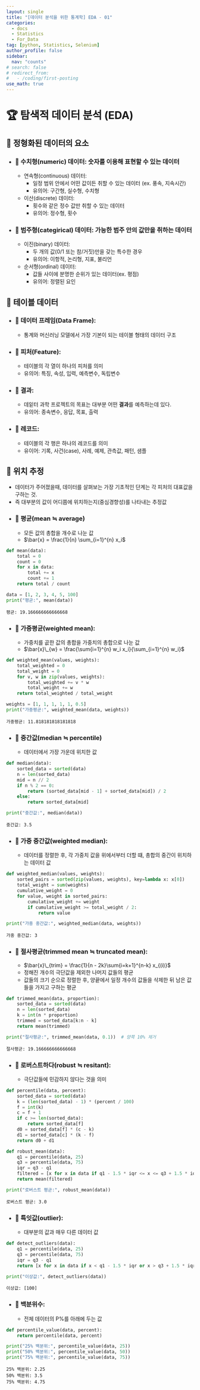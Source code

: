 ```yaml
---
layout: single
title: "[데이터 분석을 위한 통계학] EDA - 01"
categories:
  - docs
  - Statistics
  - For_Data
tag: [python, Statistics, Selenium]
author_profile: false
sidebar:
  nav: "counts"
# search: false
# redirect_from:
#   - /coding/first-posting
use_math: true
---
```


# 🏆 탐색적 데이터 분석 (EDA)

## 🍑 정형화된 데이터의 요소

- ### 🍔 수치형(numeric) 데이터: 숫자를 이용해 표현할 수 있는 데이터

  - 연속형(continuous) 데이터:
    - 일정 범위 안에서 어떤 값이든 취할 수 있는 데이터 (ex. 풍속, 지속시간)
    - 유의어: 구간형, 실수형, 수치형
  - 이산(discrete) 데이터:
    - 횟수와 같은 정수 값만 취할 수 있는 데이터
    - 유의어: 정수형, 횟수

- ### 🍔 범주형(categirical) 데이터: 가능한 범주 안의 값만을 취하는 데이터
  - 이진(binary) 데이터:
    - 두 개의 값(0/1 또는 참/거짓)만을 갖는 특수한 경우
    - 유의어: 이항적, 논리형, 지표, 불리언
  - 순서형(ordinal) 데이터:
    - 값들 사이에 분명한 순위가 있는 데이터(ex. 평점)
    - 유의어: 정렬된 요인

## 🍑 테이블 데이터

- ### 🍔 데이터 프레임(Data Frame):
  - 통계와 머신러닝 모델에서 가장 기본이 되는 테이블 형태의 데이터 구조
- ### 🍔 피처(Feature):
  - 테이블의 각 열이 하나의 피처를 의미
  - 유의어: 특징, 속성, 입력, 예측변수, 독립변수
- ### 🍔 결과:
  - 데잍터 과학 프로젝트의 목표는 대부분 어떤 **결과**를 예측하는데 있다.
  - 유의어: 종속변수, 응답, 목표, 출력
- ### 🍔 레코드:
  - 테이블의 각 행은 하나의 레코드를 의미
  - 유이어: 기록, 사건(case), 사례, 예제, 관측값, 패턴, 샘플

## 🍑 위치 추정

- 데이터가 주어졌을때, 데이터를 살펴보는 가장 기초적인 단계는 각 피처의 대표값을 구하는 것.
- 즉 대부분의 값이 어디쯤에 위치하는지(중심경향성)를 나타내는 추정값
- ### 🍔 평균(mean ≒ average)
  - 모든 값의 총합을 개수로 나눈 값
  - $\bar{x} = \frac{1}{n} \sum_{i=1}^{n} x_i$

```python
def mean(data):
    total = 0
    count = 0
    for x in data:
        total += x
        count += 1
    return total / count

data = [1, 2, 3, 4, 5, 100]
print("평균:", mean(data))
```

    평균: 19.166666666666668

- ### 🍔 가중평균(weighted mean):
  - 가중치를 곲한 값의 총합을 가중치의 총합으로 나눈 값
  - $\bar{x}\_{w} = \frac{\sum{i=1}^{n} w_i x_i}{\sum_{i=1}^{n} w_i}$

```python
def weighted_mean(values, weights):
    total_weighted = 0
    total_weight = 0
    for v, w in zip(values, weights):
        total_weighted += v * w
        total_weight += w
    return total_weighted / total_weight

weights = [1, 1, 1, 1, 1, 0.5]
print("가중평균:", weighted_mean(data, weights))
```

    가중평균: 11.818181818181818

- ### 🍔 중간값(median ≒ percentile)
  - 데이터에서 가장 가운데 위치한 값

```python
def median(data):
    sorted_data = sorted(data)
    n = len(sorted_data)
    mid = n // 2
    if n % 2 == 0:
        return (sorted_data[mid - 1] + sorted_data[mid]) / 2
    else:
        return sorted_data[mid]

print("중간값:", median(data))
```

    중간값: 3.5

- ### 🍔 가중 중간값(weighted median):
  - 데이터를 정렬한 후, 각 가중치 값을 위에서부터 더할 떄, 총합의 중간이 위치하는 데이터 값

```python
def weighted_median(values, weights):
    sorted_pairs = sorted(zip(values, weights), key=lambda x: x[0])
    total_weight = sum(weights)
    cumulative_weight = 0
    for value, weight in sorted_pairs:
        cumulative_weight += weight
        if cumulative_weight >= total_weight / 2:
            return value

print("가중 중간값:", weighted_median(data, weights))
```

    가중 중간값: 3

- ### 🍔 절사평균(trimmed mean ≒ truncated mean):
  - $\bar{x}\_{trim} = \frac{1}{n - 2k}\sum{i=k+1}^{n-k} x_{(i)}$
  - 정해진 개수의 극단값을 제외한 나머지 값들의 평균
  - 값들의 크기 순으로 정렬한 후, 양끝에서 일정 개수의 값들을 삭제한 뒤 남은 값들을 가지고 구하는 평균

```python
def trimmed_mean(data, proportion):
    sorted_data = sorted(data)
    n = len(sorted_data)
    k = int(n * proportion)
    trimmed = sorted_data[k:n - k]
    return mean(trimmed)

print("절사평균:", trimmed_mean(data, 0.1))  # 양쪽 10% 제거
```

    절사평균: 19.166666666666668

- ### 🍔 로버스트하다(robust ≒ resitant):
  - 극단값들에 민감하지 않다는 것을 의미

```python
def percentile(data, percent):
    sorted_data = sorted(data)
    k = (len(sorted_data) - 1) * (percent / 100)
    f = int(k)
    c = f + 1
    if c >= len(sorted_data):
        return sorted_data[f]
    d0 = sorted_data[f] * (c - k)
    d1 = sorted_data[c] * (k - f)
    return d0 + d1

def robust_mean(data):
    q1 = percentile(data, 25)
    q3 = percentile(data, 75)
    iqr = q3 - q1
    filtered = [x for x in data if q1 - 1.5 * iqr <= x <= q3 + 1.5 * iqr]
    return mean(filtered)

print("로버스트 평균:", robust_mean(data))
```

    로버스트 평균: 3.0

- ### 🍔 특잇값(outlier):
  - 대부분의 값과 매우 다른 데이터 값

```python
def detect_outliers(data):
    q1 = percentile(data, 25)
    q3 = percentile(data, 75)
    iqr = q3 - q1
    return [x for x in data if x < q1 - 1.5 * iqr or x > q3 + 1.5 * iqr]

print("이상값:", detect_outliers(data))
```

    이상값: [100]

- ### 🍔 백분위수:
  - 전체 데이터의 P%를 아래에 두는 값

```python
def percentile_value(data, percent):
    return percentile(data, percent)

print("25% 백분위:", percentile_value(data, 25))
print("50% 백분위:", percentile_value(data, 50))
print("75% 백분위:", percentile_value(data, 75))
```

    25% 백분위: 2.25
    50% 백분위: 3.5
    75% 백분위: 4.75
